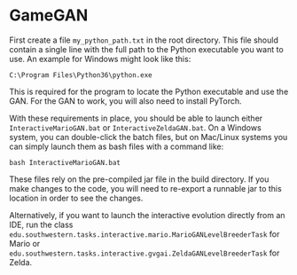 # GameGAN

First create a file ``my_python_path.txt`` in the root directory. This file should contain a single line with the full path to the Python executable you want to use. An example for Windows might look like this: 
```
C:\Program Files\Python36\python.exe
```
This is required for the program to locate the Python executable and use the GAN. For the GAN to work, you will also need to install PyTorch.

With these requirements in place, you should be able to launch either ``InteractiveMarioGAN.bat`` or ``InteractiveZeldaGAN.bat``. On a Windows system, you can double-click the batch files, but on Mac/Linux systems you can simply launch them as bash files with a command like:
```
bash InteractiveMarioGAN.bat
```
These files rely on the pre-compiled jar file in the build directory. If you make changes to the code, you will need to re-export a runnable jar to this location in order to see the changes.

Alternatively, if you want to launch the interactive evolution directly from an IDE, run the class ``edu.southwestern.tasks.interactive.mario.MarioGANLevelBreederTask`` for Mario or ``edu.southwestern.tasks.interactive.gvgai.ZeldaGANLevelBreederTask`` for Zelda.
